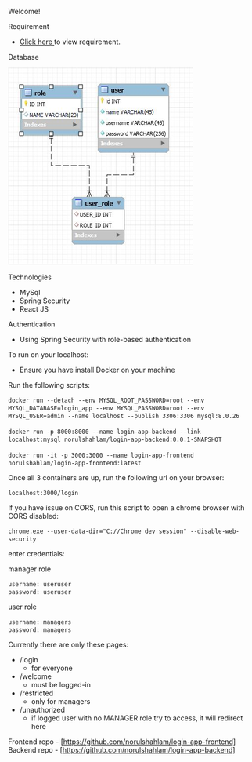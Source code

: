 Welcome!

Requirement

- [Click here ](LoginApplication) to view requirement.

Database

[![Image](src/main/resources/ER-diagram.JPG "Deploying Spring Boot Apps to AWS using Elastic Beanstalk")](src/main/resources/ER-diagram.JPG)

Technologies

- MySql
- Spring Security
- React JS

Authentication

- Using Spring Security with role-based authentication

To run on your localhost:

- Ensure you have install Docker on your machine

Run the following scripts:

    docker run --detach --env MYSQL_ROOT_PASSWORD=root --env MYSQL_DATABASE=login_app --env MYSQL_PASSWORD=root --env MYSQL_USER=admin --name localhost --publish 3306:3306 mysql:8.0.26

    docker run -p 8000:8000 --name login-app-backend --link localhost:mysql norulshahlam/login-app-backend:0.0.1-SNAPSHOT

    docker run -it -p 3000:3000 --name login-app-frontend norulshahlam/login-app-frontend:latest

Once all 3 containers are up, run the following url on your browser:

    localhost:3000/login

If you have issue on CORS, run this script to open a chrome browser with CORS disabled:

    chrome.exe --user-data-dir="C://Chrome dev session" --disable-web-security

enter credentials:

manager role

    username: useruser
    password: useruser

user role

    username: managers
    password: managers

Currently there are only these pages:

- /login
  - for everyone
- /welcome
  - must be logged-in
- /restricted
  - only for managers
- /unauthorized
  - if logged user with no MANAGER role try to access, it will redirect here

Frontend repo - [https://github.com/norulshahlam/login-app-frontend]
Backend repo - [https://github.com/norulshahlam/login-app-backend]
